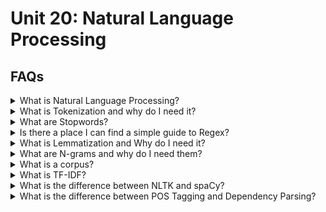 # Unit 20: Natural Language Processing

## FAQs

<details>
<summary>What is Natural Language Processing?</summary>


<blockquote>
<details>
<summary>In a nutshell:</summary>

Natural Language Processing (NLP) is the development of technology that works with translating human language components into something a computer can work with.   NLP is at work anytime you interact with technology that responds to your language inputs.  It can be thought of as processing human language into computer inputs.

Examples include:
- Spell Checker.
- Talking to Alexa, Siri or Google Assistant.
- Voice to text on mobile devices.
</details>
<details>
<summary>But why?</summary>

Computer speak is very specific; its unambigous, literal, methodical and mathematical.  Human language is quite the opposite - Words can share multiple meanings when used in different contexts, despite being spelled the same or sounding the same.

When translating words between languages, direct word for word translation will often sound nonsensical because the order of the words and cultural sayings vary.  Even different dialects of the same language can have words or sayings that mean different things depending on your geography.

NLP allows a joining of computer speak with human speak to develop intricate tech that can understand language.
</details>
</blockquote>
</details>
<details>
<summary>What is Tokenization and why do I need it?</summary>

Probably the most basic level of NLP is breaking apart language into smaller chunks.  This could be breaking apart a sentence into words, an article into sentences or a book into phrases. This process is called tokenization and it can be thought of as simply stripping down a string using a delimiter as you would in Python using `.split()`.

<blockquote>
<details><summary>Word Tokenization</summary>

In the following example we'll use `.split()` and the a space delimiter to tokenize our sentence:

![Mando](Images/Mando_split.PNG)

This method works ok, but NLP can become much trickier than breaking down a sentence on a single delimiter.  You might need to write code that breaks down an entire text into whole phrases on multiple delimiters.  Because of this, we can use the Natural Language ToolKit (NLTK) platform to perform our tokenizing.  NLTK provides libraries and tools that help with NLP tasks such as text processing.  Let's tokenize the same sentence using NLTK's tokenizer, `word_tokenizer()`:

![Mando1](Images/Mando_tokens.PNG)

This method allows us to separate the words, but even includes the period at the end and can be combined with regex to be even more detailed.  It is a more concise delivery of the intended outcome.
</details>
<details><summary>Sentence Tokenization</summary>

In NLP words are not the only items tokenized.  In the following example we'll tokenize a short text into sentences.  First we use `.split()` and the period delimiter:

![Mando3](Images/Mando_sent_split.PNG)

This works ok, but we get more concise results using NLTK's `sent_tokenizer()`:

![Mando4](Images/Mando_sent_tokens.PNG)

</details>
</details>


<details>
<summary>What are Stopwords?</summary>

Stopwords are considered words that hold no relevance to the outcome.  In the English language words like, _is_, _the_, and  _it_ are considered extraneous.  They are words that are used in proper grammar but they hold no bearing on the meaning of the sentence.  As part of preprocessing or cleaning data for NLP, its important to remove these words so that unnecessary bias doesn't weigh our model down.  NLTK has built in lists of stopwords in multiple languages and provides methods for extracting these words simply.
<blockquote>
<details><summary>Examples of Stopwords:</summary>

We can view the built in list of English stopwords like this:

![stopwords_english](Images/stopwords_english.PNG)

Similarly you can call other languages.  For example, here we look at French stopwords:

![stopwords_french](Images/stopwords_french.PNG)
</details>
<details><summary>Usage:</summary>

Once we have our stopwords we can remove them using a for loop.  First we store our stopwords in a variable:

```python
sw = set(stopwords.words('english'))
```
We can then run a for loop with this list to remove the stopwords:

![mando_stopwords](Images/Mando_sw.PNG)


</details>
<details><summary>Custom Stopwords:</summary>

In certain cases we may have additional words we need to remove.  Let's suppose that the words `yoda` and `mandalorian` are not necessary for our NLP work and we wish to add them to our stopwords.  We can add these words to our stopwords list as follows:

```python
sw = set(stopwords.words('english'))
updated_sw = sw.union({'yoda', 'mandalorian'})
```
We can then run a for loop with this new list to remove the stopwords which now include `yoda` and `mandalorian`.  As you can see in our output, this was successful:

![mando_stopwords](Images/Mando_new_sw.PNG)
</details>
</details>

<details>
<summary>Is there a place I can find a simple guide to Regex?</summary>


</details>

<details>
<summary>What is Lemmatization and Why do I need it?</summary>

Lemmatization is the process of removing the added elements of a word to bring it to its root.  NLTK provides in-built functionality for this process. The default for this function is to convert plural nouns to singular, but verbs and adjectives can also be converted.  To use the function, we import the module and instantiate the object as follows:

```python
from nltk.stem import WordNetLemmatizer
lemmatizer = WordNetLemmatizer()
```

We can then call on the function by using the method `.lemmatize()`.  In the following example we will lemmatize the sentence:  *'Of all babies in the many worlds in all the galaxies that make our universe, baby yoda rules all hearts as cutest'*.  The tokenized form of this sentence is stored in the object `baby_Yoda` and is a list of words as follows:
```python
['babies',
 'many',
 'worlds',
 'galaxies',
 'make',
 'universe',
 ',',
 'baby',
 'yoda',
 'rules',
 'hearts',
 'cutest']
```
To properly lemmatize the `baby_Yoda` object:

```python
from nltk.stem import WordNetLemmatizer
lemmatizer = WordNetLemmatizer()

result = []
for word in baby_Yoda:
    word = lemmatizer.lemmatize(word)
    result.append(word)
```
You can see in the following image, that compared to the original output, the new output has converted all plural words to singular:

<img src = 'Images/lemmatize_baby_Yoda.png' width = 400>

A more concise way to generate this new list is with a list comprehension.  The results are the same:

```python
from nltk.stem import WordNetLemmatizer
lemmatizer = WordNetLemmatizer()

result = [lemmatizer.lemmatize(word) for word in new_babyYoda]
```
</details>


<details>
<summary>What are N-grams and why do I need them?</summary>

<blockquote>
<details>
<summary>What they are:</summary>

Ngrams are word groupings that are grouped by **N** number of words.  For example, let's use our original mando sentence: *The mandalorian has rescued baby Yoda.* If we grouped this sentence into bigrams (groups of 2 words), the division would be:

*The mandalorian*,<br>
*mandalorian has*,<br>
*has rescued*,<br>
*rescued baby*,<br>
*baby Yoda.*<br>
</details>
<details>
<summary>How to find them programmatically:</summary>

To get the ngram count of a text using NLTK, we must first tokenize our text using `word_tokenizer`:

Input:
```python
from nltk.tokenize import word_tokenize

mando = 'The mandalorian has rescued baby Yoda.'
mando = word_tokenize(mando)
print(mando)
```

Output:
```python
['The', 'mandalorian', 'has', 'rescued', 'baby', 'Yoda', '.']
```

We can then use NLTK to work with ngrams as follows:

Input:
```python
from nltk.util import ngrams
from collections import Counter

Counter(ngrams(mando, n=2))
```
Output:
```python
Counter({('The', 'mandalorian'): 1,
         ('mandalorian', 'has'): 1,
         ('has', 'rescued'): 1,
         ('rescued', 'baby'): 1,
         ('baby', 'Yoda'): 1,
         ('Yoda', '.'): 1})
```

The output is a dictionary of values that hold our two word combinations and the number of times those two words appear together.
</details>
<details>
<summary>Why they're important:</summary>

Ngrams help computers to understand the context of language.  As humans, we can break apart a sentence quickly to grasp the meaning behind it.  For an example, let's use the following sentence: *We need to hammer out the details of trip*.  The bigrams for the sentence are:

*We need*,
*need to*,
*to hammer*,
*hammer out*,
*out the*
*the details*,
*details of*,
*of trip.*

Using the words before and after other words, gives the computer a better understanding of context.  The word *hammer* in this instance has bigrams of *to hammer* and *hammer out*.  The words *to* and *out* gives context that the word in this instance is being used as a verb.

If instead our setence were *I need the hammer*, then having the word *the* preceding the word *hammer* will give the context that hammer in this case is a noun.

</details>
</blockquote>

</details>


<details>
<summary>What is a corpus?</summary>

A corpus is a collection of writings, typically used in machine learning work involving NLP.  It can be thought of as a dataset that is specific to NLP tasks.  Corpora are vital for NLP, because effective NLP requires large quantities of text based data that include as many words as possible.  The larger the corpus (dataset), the more likely low frequency words are to be included in the text.

There are numerous well known corpora used in NLP, some are general for language based applications, and some are more specialized for task specific applications.  For example, when working on sentiment analysis projects, you could use the IMDB Reviews or Yelp Reviews corpora.

For more info on corpora, how they work in NLP and where you can find corpora to use in your own projects click [here.](https://devopedia.org/text-corpus-for-nlp)

</details>


<details>
<summary>What is TF-IDF?</summary>

Term Frequency - Inverse Document Frequency, or TF-IDF for short, measures the relevance of a word in the document.  It is calculated by combining the Term Frequency (TF) and the Inverse Document Frequency (IDF) to get a weighted value.

Term frequency (TF) is the count of the word in a document of the corpus.  Inverse document frequency (IDF) is the number of documents the word appears in throughout the corpus.  An increase in TF will make the TF-IDF score go higher, because the more often a word is counted, it can be considered to be more relevant.  An increase in IDF will make the TF-IDF score go lower, because the more often a word appears throughout all the documents, it is considered more common and irrevelant.

The calculated value of TF-IDF is a number from 0 to 1.  When the score approaches 0, the word is considered more common.  When the score approaches 1, the word is considered more relevant.

For example if the word *Yoda* appears 500 times in my 10,000 word document then the TF is high:  `500 / 10,000 = 0.05`.  But if I have 10,000 documents and *Yoda* only appears in 10 of them, then there is low IDF: `LOG(10,000 / 10) = 3`  In this example, the TF-IDF is: `0.05 / 3 = 0.0167`.  This is most certainly a number approaching 0, and would imply a relevant, or unique word - and we know that it is in this example, because *Yoda* appears frequently throughout my document, but not frequently throughout my set of documents.
</details>

<details>
<summary>What is the difference between NLTK and spaCy?</summary>

The primary difference between NLTK and spaCy is that NLTK uses a rule-based approach and spaCy uses a statistical-based approach.

With a rule-based approach, the model deterministically draws conclusions from the text using the rules of the selected language.  With a statistical approach, machine learning is used to make predictions about the text data.

As an example, let's use sentiment analysis and the statement, "This restaurant was an excellent place to indulge in a nicely overcooked, over salted ribeye steak".  A rule-based approach might incorrectly translate the statement into positive sentiment because as a general rule of thumb, the words *excellent* and *indulge* reflect a positive sentiment.  However, given enough data that shows similar contexts, a statistical-based approach might pick up on the sarcasm, detecting the negative sentiment that is actually intended.

</details>
<details>
<summary>What is the difference between POS Tagging and Dependency Parsing?</summary>

Part of speech tagging (POS tagging) is the process of labeling each word or token in a sentence as its part of speech (noun, verb, adjective), while dependency parsing takes those words and determines the relationships between each.  Dependency parsing is the step that comes after POS tagging.

If we were to POS tag and depedency parse the following sentence:
`'The mandalorian has saved baby Yoda'`, the results would look like:
<img src='Images/mando_dependencies.PNG' width = 900>


</details>
